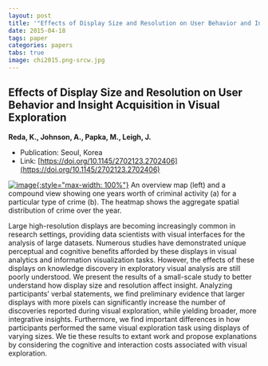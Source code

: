 ```yaml
---
layout: post
title: '"Effects of Display Size and Resolution on User Behavior and Insight Acquisition in Visual Exploration"'
date: 2015-04-18
tags: paper
categories: papers
tabs: true
image: chi2015.png-srcw.jpg
---
```


## Effects of Display Size and Resolution on User Behavior and Insight Acquisition in Visual Exploration
**Reda, K., Johnson, A., Papka, M., Leigh, J.**
- Publication: Seoul, Korea
- Link: [https://doi.org/10.1145/2702123.2702406](https://doi.org/10.1145/2702123.2702406)


[![image](https://www.evl.uic.edu/output/originals/chi2015.png-srcw.jpg){:style="max-width: 100%"}](https://www.evl.uic.edu/output/originals/chi2015.png-srcw.jpg)
An overview map (left) and a compound view showing one years worth of criminal activity (a) for a particular type of crime (b). The heatmap shows the aggregate spatial distribution of crime over the year.

Large high-resolution displays are becoming increasingly common in research settings, providing data scientists with visual interfaces for the analysis of large datasets. Numerous studies have demonstrated unique perceptual and cognitive benefits afforded by these displays in visual analytics and information visualization tasks. However, the effects of these displays on knowledge discovery in exploratory visual analysis are still poorly understood. We present the results of a small-scale study to better understand how display size and resolution affect insight. Analyzing participants&rsquo; verbal statements, we find preliminary evidence that larger displays with more pixels can significantly increase the number of discoveries reported during visual exploration, while yielding broader, more integrative insights. Furthermore, we find important differences in how participants performed the same visual exploration task using displays of varying sizes. We tie these results to extant work and propose explanations by considering the cognitive and interaction costs associated with visual exploration.